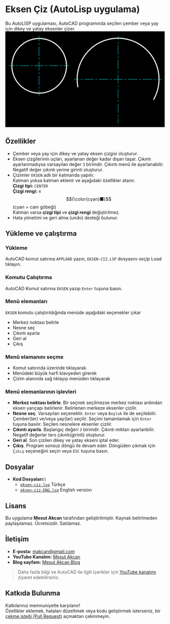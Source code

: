# Eksen Çiz (AutoLisp uygulama)
Bu AutoLISP uygulaması, AutoCAD programında seçilen çember veya yay için dikey ve yatay eksenler çizer.
![](ss-1.png)

## Özellikler
- Çember veya yay için dikey ve yatay eksen çizgisi oluşturur.
- Eksen çizgilerinin uçları, ayarlanan değer kadar dışarı taşar. Çıkıntı ayarlanmadıysa varsayılan değer `3` birimdir. Çıkıntı menü ile ayarlanabilir. Negatif değer çıkıntı yerine girinti oluşturur.
- Çizimler `EKSEN` adlı bir katmanda yapılır.\
Katman yoksa katman eklenir ve aşağıdaki özellikler atanır.\
**Çizgi tipi:** `CENTER` \
**Çizgi rengi:** `4`
$${\color{cyan}■}$$ (cyan = cam göbeği)\
Katman varsa **çizgi tipi** ve **çizgi rengi** değiştirilmez.
- Hata yönetimi ve geri alma (undo) desteği bulunur.

## Yükleme ve çalıştırma
### Yükleme
AutoCAD komut satırına `APPLOAD` yazın, `EKSEN-CIZ.LSP` dosyasını seçip Load tıklayın.

### Komutu Çalıştırma
AutoCAD Komut satırına `EKSEN` yazıp `Enter` tuşuna basın.

### Menü elemanları
`EKSEN` komutu çalıştırıldığında menüde aşağıdaki seçenekler çıkar
- Merkez noktası belirle
- Nesne seç
- Çıkıntı ayarla
- Geri al
- Çıkış

### Menü elamanını seçme
- Komut satırında üzerinde tıklayarak
- Menüdeki büyük harfi klavyeden girerek
- Çizim alanında sağ tıklayıp menüden tıklayarak

### Menü elemanlarının işlevleri
- **Merkez noktası belirle**. Bir seçnek seçilmezse merkez noktası ardından eksen yarıçapı belirlenir. Belirlenen merkeze eksenler çizilir.
- **Nesne seç**. Varsayılan seçenektir. `Enter` veya `Boşluk` ile de seçilebilir. Çember(ler) ve/veya yay(lar) seçilir. Seçimi tamamlamak için `Enter` tuşuna basılır. Seçilen nesnelere eksenler çizilir.
- **Çıkıntı ayarla**. Başlangıç değeri `3` birimdir. Çıkıntı miktarı ayarlanbilir. Negatif değerler ters çıkıntı(girinti) oluşturur.
- **Geri al**. Son çizilen dikey ve yatay ekseni iptal eder.
- **Çıkış**. Program sonsuz döngü ile devam eder. Döngüden çıkmak için `Çıkış` seçeneğini seçin veya `ESC` tuşuna basın.

## Dosyalar
- **Kod Dosyaları:**\
   - [`eksen-ciz.lsp`](eksen-ciz.lsp) Türkçe
   - [`eksen-ciz-ENG.lsp`](eksen-ciz-ENG.lsp) English version

## Lisans
Bu uygulama **Mesut Akcan** tarafından geliştirilmiştir. Kaynak belirtmeden paylaşılamaz. Ücretsizdir. Satılamaz.

## İletişim
- **E-posta:** makcan@gmail.com  
- **YouTube Kanalım:** [Mesut Akcan](https://www.youtube.com/mesutakcan)  
- **Blog sayfam:** [Mesut Akcan Blog](https://mesutakcan.blogspot.com)  
> Daha fazla bilgi ve AutoCAD ile ilgili içerikler için [YouTube kanalımı](https://www.youtube.com/mesutakcan) ziyaret edebilirsiniz.

## Katkıda Bulunma
Katkılarınız memnuniyetle karşılanır!\
Özellikler eklemek, hataları düzeltmek veya kodu geliştirmek isterseniz, bir [çekme isteği (Pull Request)](https://github.com/akcansoft/eksen-ciz-autolisp/pulls) açmaktan çekinmeyin.
